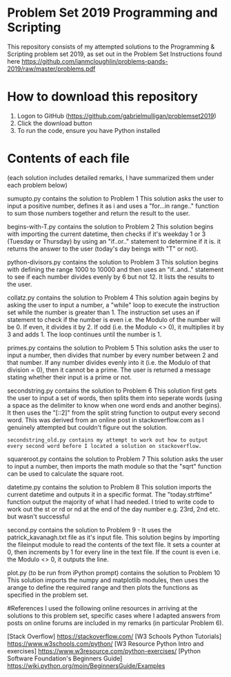 # Problem Set 2019        Programming and Scripting
This repository consists of my attempted solutions to the Programming & Scripting problem set 2019, as set out in the Problem Set Instructions found here https://github.com/ianmcloughlin/problems-pands-2019/raw/master/problems.pdf

# How to download this repository
1. Logon to GitHub (https://github.com/gabrielmulligan/problemset2019)
2. Click the download button
3. To run the code, ensure you have Python installed

# Contents of each file

(each solution includes detailed remarks, I have summarized them under each problem below)

sumupto.py contains the solution to Problem 1
    This solution asks the user to input a positive number, defines it as i and uses a "for...in range.." function to sum those numbers together and return the result to the user.

begins-with-T.py contains the solution to Problem 2
    This solution begins with importing the current datetime, then checks if it's weekday 1 or 3 (Tuesday or Thursday) by using an "if..or.." statement to determine if it is. it returns the answer to the user (today's day beings with "T" or not).

python-divisors.py contains the solution to Problem 3
    This solution begins with defining the range 1000 to 10000 and then uses an "if..and.." statement to see if each number divides evenly by 6 but not 12. It lists the results to the user.

collatz.py contains the solution to Problem 4
    This solution again begins by asking the user to input a number, a "while" loop to execute the instruction set while the number is greater than 1. The instruction set uses an if statement to check if the number is even i.e. the Modulo of the number will be 0. If even, it divides it by 2. If odd (i.e. the Modulo <> 0), it multiplies it by 3 and adds 1. The loop continues until the number is 1.

primes.py contains the solution to Problem 5
    This solution asks the user to input a number, then divides that number by every number between 2 and that number. If any number divides evenly into it (i.e. the Modulo of that division = 0), then it cannot be a prime. The user is returned a message stating whether their input is a prime or not.

secondstring.py contains the solution to Problem 6
    This solution first gets the user to input a set of words, then splits them into seperate words (using a space as the delimiter to know when one word ends and another begins). It then uses the "[::2]" from the split string function to output every second word. This was derived from an online post in stackoverflow.com as I genuinely attempted but couldn't figure out the solution.

    secondstring_old.py contains my attempt to work out how to output every second word before I located a solution on stackoverflow.

squareroot.py contains the solution to Problem 7
    This solution asks the user to input a number, then imports the math module so that the "sqrt" function can be used to calculate the square root.

datetime.py contains the solution to Problem 8
    This solution imports the current datetime and outputs it in a specific format. The "today.strftime" function output the majority of what I had needed. I tried to write code to work out the st or rd or nd at the end of the day number e.g. 23rd, 2nd etc. but wasn't successful

second.py contains the solution to Problem 9 - It uses the patrick_kavanagh.txt file as it's input file.
    This solution begins by importing the fileinput module to read the contents of the text file. It sets a counter at 0, then increments by 1 for every line in the text file. If the count is even i.e. the Modulo <> 0, it outputs the line.

plot.py (to be run from iPython prompt) contains the solution to Problem 10
    This solution imports the numpy and matplotlib modules, then uses the arange to define the required range and then plots the functions as specified in the problem set.

#References
I used the following online resources in arriving at the solutions to this problem set, specific cases where I adapted answers from posts on online forums are included in my remarks (in particular Problem 6).

[Stack Overflow] https://stackoverflow.com/
[W3 Schools Python Tutorials] https://www.w3schools.com/python/
[W3 Resource Python Intro and exercises] https://www.w3resource.com/python-exercises/
[Python Software Foundation's Beginners Guide] https://wiki.python.org/moin/BeginnersGuide/Examples

